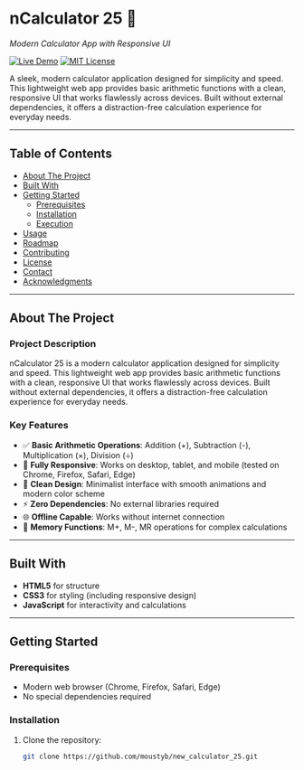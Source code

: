 # nCalculator 25 🧮  
*Modern Calculator App with Responsive UI*

[![Live Demo](https://img.shields.io/badge/Live%20Demo-Visit%20Now-blue)](https://www.ncalculator.work.gd/)
[![MIT License](https://img.shields.io/badge/License-MIT-blue.svg)](LICENSE)

A sleek, modern calculator application designed for simplicity and speed. This lightweight web app provides basic arithmetic functions with a clean, responsive UI that works flawlessly across devices. Built without external dependencies, it offers a distraction-free calculation experience for everyday needs.

---

## Table of Contents
- [About The Project](#about-the-project)
- [Built With](#built-with)
- [Getting Started](#getting-started)
  - [Prerequisites](#prerequisites)
  - [Installation](#installation)
  - [Execution](#execution)
- [Usage](#usage)
- [Roadmap](#roadmap)
- [Contributing](#contributing)
- [License](#license)
- [Contact](#contact)
- [Acknowledgments](#acknowledgments)

---

## About The Project

### Project Description
nCalculator 25 is a modern calculator application designed for simplicity and speed. This lightweight web app provides basic arithmetic functions with a clean, responsive UI that works flawlessly across devices. Built without external dependencies, it offers a distraction-free calculation experience for everyday needs.

### Key Features
- ✅ **Basic Arithmetic Operations**: Addition (+), Subtraction (-), Multiplication (×), Division (÷)
- 📱 **Fully Responsive**: Works on desktop, tablet, and mobile (tested on Chrome, Firefox, Safari, Edge)
- 🎨 **Clean Design**: Minimalist interface with smooth animations and modern color scheme
- ⚡ **Zero Dependencies**: No external libraries required
- 🌐 **Offline Capable**: Works without internet connection
- 💾 **Memory Functions**: M+, M-, MR operations for complex calculations

---

## Built With

- **HTML5** for structure
- **CSS3** for styling (including responsive design)
- **JavaScript** for interactivity and calculations


---

## Getting Started

### Prerequisites
- Modern web browser (Chrome, Firefox, Safari, Edge)
- No special dependencies required

### Installation
1. Clone the repository:
   ```bash
   git clone https://github.com/moustyb/new_calculator_25.git
